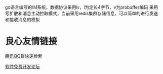 go语言编写的IM系统，数据协议采用lv，l为定长4字节，v为probuffer编码
采用写扩散和消息主动拉取模式，当前采用redis集群存储信息，可以简单的进行发送和接收消息的模拟


 # 良心友情链接

[腾讯QQ群快速检索](http://u.720life.cn/s/8cf73f7c)

[软件免费开发论坛](http://u.720life.cn/s/bbb01dc0)